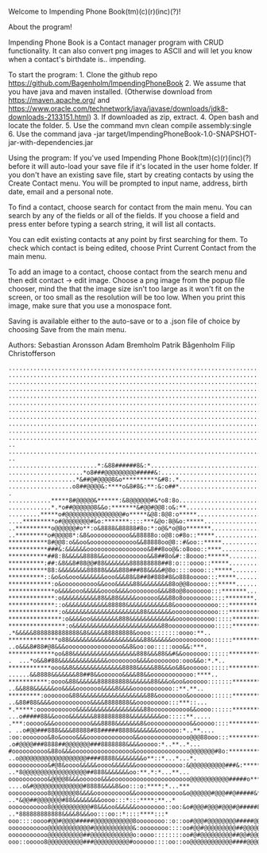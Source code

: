 Welcome to Impending Phone Book(tm)(c)(r)(inc)(?)!

About the program!

Impending Phone Book is a Contact manager program with CRUD functionality. It can also convert png images to ASCII and will let you know when a contact's birthdate is.. impending.

To start the program:
	1. Clone the github repo https://github.com/Bagenholm/ImpendingPhoneBook
	2. We assume that you have java and maven installed. (Otherwise download from https://maven.apache.org/ and https://www.oracle.com/technetwork/java/javase/downloads/jdk8-downloads-2133151.html)
	3. If downloaded as zip, extract. 
	4. Open bash and locate the folder.
	5. Use the command 
		mvn clean compile assembly:single
	6. Use the command
		java -jar target/ImpendingPhoneBook-1.0-SNAPSHOT-jar-with-dependencies.jar
		

Using the program:
If you've used Impending Phone Book(tm)(c)(r)(inc)(?) before it will auto-load your save file if it's located in the user home folder. 
If you don't have an existing save file, start by creating contacts by using the Create Contact menu. 
You will be prompted to input name, address, birth date, email and a personal note. 
	
To find a contact, choose search for contact from the main menu. You can search by any of the fields or all of the fields. 
If you choose a field and press enter before typing a search string, it will list all contacts.
	
You can edit existing contacts at any point by first searching for them. 
To check which contact is being edited, choose Print Current Contact from the main menu.
	
To add an image to a contact, choose contact from the search menu and then edit contact -> edit image. 
Choose a png image from the popup file chooser, mind the that the image size isn't too large as it won't fit on the screen, 
or too small as the resolution will be too low. When you print this image, make sure that you use a monospace font.

Saving is available either to the auto-save or to a .json file of choice by choosing Save from the main menu.


Authors:
Sebastian Aronsson
Adam Bremholm
Patrik Bågenholm
Filip Christofferson

		
    ..............................................................................................................................................................................................................................................................................
    ..........................................................................................................................................................................................................................................:&&&&&oo:***........................
    ..............................................................................................................................................................................................................................*o**:o:**&o88&&&&88888&8&&ooo:*.....*...........
    ............................................................................................................................................................................................................................*o&&oo:**&oo8#88&&##8888&88#88&o:ooooo:*..........
    .....................................................................................................................................................................................................................*o8###8888&&o*oo&88#8888#888888&8888888&o:*.*:oo*........
    ..................................................................................................................................................................................................................*&&&ooooo&&&888oo888##########888888###8&oo&o:****o.........
    .................................................................................................................................................................................................................88&&#@@##88####@###########@##@###888@@@#888&8&:****.........
    ...............................................................................................................................................................................................................o8&8@#####8#@########88#####8###8##88#@@@@@###88&&*.*..........
    ..............................................................................................................................................................................................................o8@@###8#####8#8##888888888888&&&&&&&&&8##@@@##888&o*...........
    .............................................................................................................................................................................................................&####8#88@@@###888&&&&oooooooooooo:ooooooo&888888888&&o:.........
    ............................................................................................................................................................................................................8#88#88###@#88&&&oooooooooooooo::::::::::::o&&8888888&&oo:..... ..
    ...........................................................................................................................................................................................................8#@&8@#@@@#8&ooooooooooooooooooo:::::::::::*:oo&&&888&&&&o&o*.. .. 
    .........................*:&88######8&:*..................................................................................................................................................................o8@&&#@@@#&oooooooooooooooooooooo:::::::::****:oo&&&&&&&&ooooo:.    
    .....................*o8###@@@@@@@@@#####&:...............................................................................................................................................................&&8&8@@@8&oooooooooooooooooooooooo:::::::**..*::ooo&&&oo&&&&&oo.    
    ...................*&##@#@@@@8&o**********&#8:.*..........................................................................................................................................................&&88##@8&ooooooooooooooooooooooooo:::::::*...**::ooooooo&&o&o&o..   
    ..................o8##@@@@&:****o&8#8&:**:&:o##*..........................................................................................................................................................&888#@8&oooooooooooooooooooooooo::::::::****.**::ooooo&&oo&&&oo. .  
    ............*****8#@@@@@&******:&8@@@@@@#&*o8:8o................................................................**********:ooo:***........................................................................&&88#8&ooooooooooooooooooo::::::::::::::*******::ooo&&&&&oooo&&o.   
    ............*.*o##@@@@@@8&&o:*******&#@@#@@8:o&:**...........................................................**:oooo&88&&oo8#88&&&o*......................................................................&8&88&oooooooooooooooooooooooo::::::::::********:o&&&&&&oooo:oo:..  
    .........*****o#@@@@@@@@@@@@@@@@#o*****&@8:8@8:o*****......................................................*:o&&&&&&&888#88##8888&&&:**..................................................................*88#88&ooooooooooooooooooooooooooooo&&&ooo:**.*****:&888&&&oooo::..  
    ....*********o#@@@@@@@@#&o:*******::::***&@o:8@&o:*****...................................................**:oo&8########8888###88&oo:**.................................................................o88#88ooooooooooooooooooooo&&&8888888888888#@###8o&&&&88888&o&oo:..  
    ..**********o@@@@@@#o**:o&8888&88888#8o:*:o@&*o@8o*******................................................**::oo&8#@#888&&oo&&&88888&o::*......................................o&&&&o:*...................*o&##8ooooooo&&&&&o&&&&&&&&8##8888&&&&&&&&&&8@8::::o&88&8#8&&&8&o*.  
    ..*********o#@@@@8*:&8&ooooooooooo&&88888o:o@8:o#8o::*****..............................................***::o&88&&ooooooooooooooo&&&o:*...................................:8@@##8888&:*...................&@@8oo&88#####8888888###@#888888888888888&&#&ooo::::&8888##&o*:..  
    ***********8#@@8:o&&oo&ooooooooooooo&&88888oo@8::#&oo::*****..........................................****:o&88&ooooooooooooo::::oooo&&:**............................**:o8#@@@@##88##8o:*.................&#@88##8888888##@@@@888##&88888&&8#@#888888#oo:*....*o&8&oooo&&o.  
    ***********###&:&&&&&&ooooooooooooooooo&8##8oo@&:o8ooo::****.........................................***:oo88&ooooooooooooooo:::::oooo&&o**.........................*o&&8#@@@@@@@@@@@@@@8o:*...............&@@888888&88##@##@8oooo##&&&&88&&&&&&oo&oo&&:::**...*:o&&ooo:*o&*  
    ***********##8:8&&&&&8888&&oooooooooooo&&8##8o&#::8oooo:******....................................*****:o&88&ooooooooooooooooo:::o:o:oo&&:**......................*o&&8#@@@@##88&&ooooo8@#8&:*...........&@@@888888#8#@@@#88#oooooo#8&&&&&&oooooooooo8::::****..*:&8ooo::.o:. 
    **********:##:&8&&8#88@@#88&&&&&&&888888888##8:o:::oooo::*****.................................********:&88&oooooo&&oooooooooooo::::ooo&&&:**...................*o&8#@@88&&&&&&ooo::::::o8888&:............*#8&&8#888&&&&&&88oooo::o8#&oooooooooo:o8o:**::********o&&&&oo:*:  
    ***********88:&&&&&&&&88888&&&&888###88&&&&#@8o::::oooo:::*****.................................*******o888&&88888888&&oooo&8888&&ooooo&&&&:**.................:&8#@@&ooooooooooooo:::::::&8888&:...........o&&&&&&&&oooooo#&ooo::::o&&88&&&&&88&oo::::*:*********:ooo&&&o**  
    **********::&o&o&ooo&&&&&&&ooo&&&88&8##8#888#8&o888ooooo:::*****..............................*********o88@88&&888##8888&8&&8#88&&&&8#8&88&:******............:&8#@@&oooooooooooooo::::::::o8#888&*..........&&oooooooooo&#&ooooo:::*:oo&&&&&&&ooo:::::::*********::::o&&o*.  
    ************:o&oooooooooo&&ooo&&&&&88&&&&&&&&88o@@8ooooo:::*****.............................**********:&##888888888&8&ooo8&&&888888&8#88#8:**********.......*o8#@@&o&&&oooooooooooo:::::::o&#@@88&o..........o88oooo&8#8&&&&&ooooo&ooo:oooooooooo::::::*********:oo:oo:***.  
    *************o&&&&ooo&&&&&oooo&&&&oooooooo&&&88o@8ooooooo:::*******......................************::o8##&&&&&&&&&&8oo:o&&oooo&o&&&&&8@##&::::*********..**:&@@@8&&&&&&oooooooooooo::::::o&#@@##8&*.........*&&&oo&&&&&&&88#88&&&&88&&&oooooooooo::::**:*******:o&o::**..   
    *************:o&&&&&&&&&&88&&88&&&&&oooooo&&&88o8oooooooo::::********.................************::::o&8#&ooo&&&&&&&&&ooooo&&&&&oo&oooo###&oo:**************o#@@@8&&&&&&&ooooooooooooooo:::o8@@#8&*...........o&&&&ooooo&&&8#88888&&oooooooooooooooo::::::******:oo:*****.   
    *************::o&&&&&&&&&&&&88888&&&&&&&&&&&&8&oooooooooooo:::********................**************::o&88&oooooooo&&888&88&&ooooo::oooo888&oo:::************:&@@@#8&&&&&&&&&&&&&&8888&oooo::&#@@8:.............&&&oooooo&&&&&8888888&&&oooooooooooooo::::::***:::o:*o:*..    
    **************:o&&&&&&&&&&&&&&&&&&&&&88&&&&&&&ooooooooooooo:::*********..............****************::o&&ooooooooo&&&o&&&&oooooooo::ooo&&&&oooo:::::*********o#@@@8&8#@@@#88&&&&&8##@#88&o::o#@#8o..............&&oooooooo&&8888888888&&ooo&&&&&&ooooo:::::::::::::.&&:.     
    ***************:o&&&&oo&&&&&&&&888&&&&&&&&&&&&&ooooooooooo:::::********..............****************::oo&&&&&&&&o&&&&&&&&ooooooooooooo&&oo&ooooo:::::::*******o8@@@8888#@@##8&ooo&888&&ooo:::&8o&:..............o&&&&oo&&&&8888&&&&8&&&&&&&888888&&ooo::::::::::oo:*oo..     
    ****************:o&&&&&&&&&&&&&&&&&&&&&&&&&88ooooooooooooo:::::*********..............***************:::oo&&&&o&&&888&&&&&&88&&oooooooo&&oo&oooooo::::::*******:&@@@888#888888&ooooooooooo::::o8&o*...........  .*&&&&&8888888888888&8&&&&&88888888&oooo::::::::oooo:**..     
    **************o88&&&&&&&&&&&&&&&&&&&&&88&&&&&&ooooooooooo::::::*********..............***************::::o&&&&&&&oooo&&&oooooooooooooo&ooo&&ooooooo:::::********o&@@8&&&&&&&&&&oooooooooo:::::o&&:*...........  ..o&&&8#88#@8&&&oooooooooooooooo&&8&oo:oo:::::ooo&&:***.      
    *************oo&88&&&&&&&&&&&&&&&&&&888&&&88&&#&&ooooooo::::::************............**************::::::o&&&&&&&oooooooooooooooooooo&&&&&&ooooooo:::::*********:&@8&&&&&&&8&&ooooo&&&&oo::::o&::......... .  ...*o&&8#88&&&&&&&&&&&&&&oooooooo&&&&oooooooo:ooo&&o:*.*..     
    ************ooo&&8&&&&&&&&&&&&&&8888&&&&&88&&&o&8&oooooo::::::**************..........****************:::::o8888&&&&oooooooooo&&&&&&&&8&&&&oooooooo:::::**********:88&&&&&&&8#@#88##8&&&&oo:::o&*...........  ......&&8888&&&&&&&88##8&&oooooo&&&&88&&oooooooooooo:****..     
    ***********:oooo&88&&&&&&888888888&&&&&&88&&&o&oo&oooooo:::::::***************************************::::::o88888&&&&&&oooo&&&&88888&8&&&&oooooo::::::::**********o888&8&&8#@@@@@@####88&oo::o&*.............     ..&&888&&&&&&oo&&&&ooooooo&&&&8&&&&ooooooooooo::**.**..    
    *********:ooooooo&88&&&&&&&&&&&&&&&&&&&88&oooooooo&oooooo::::::***************************************::::::&&8##888&&&&&&&&&888888&&#@@#&ooooooo:::::::::**********:88888#@@@###8888&8##8ooo&8&*..............     ..&88#88&&&&ooooooooooo&&&&8888888&&ooooooooo:::***::...  
    *.*****:ooooooooooo&&&&&&&&&&&&&&&&&&&88ooooooooooo&&oooo::::::***************************************:::o#@@&88########8888#8888&&&&#@@@@@&oooo::::::::::***********o8888@@#888&&&&ooo&##88888o................    ...o#####88&&oooo&&&&&&&8888888888&&&&&&&&&oo:::::**..... 
    .***:ooooo&&&oooooooooo&&&8888&&&&&&&8&oooooooooooo&&ooooo::::****************************************::@@@@@&&8888888#8#88888&&&&&o&@@@@@@@8ooo::::::::::**********.*o####@###@@###8&&8##8##88o:*................  . ..o#@@###888&&&&88888#88#####8888&&&&&&&oooooo:*..**....
    :oo:ooooooo&8o&oooo&&&ooooooooooooo&&oooooooooooooo@@@88ooo:::**************************************:*o@@@@@@&&&8&&&&8888&&&&&&&&&oo&@@@@@@@#ooo::::::::::********..***o#@@@@#@@##############&:o&o*...............     .o#@@@@###8888##@@@@@@@###8888888&&&&ooooo:*..**..*...
    #oooooooooo&88o&&&ooooooooooooooooo&ooooooooooooooo@@@@@@@#8o:**************************************::@@@@@#8&&&&&&&&&&&&&&&&&&&&oo&8@@@@@@@@&oo:::::::::*******.......**8@@@@@#########88###8o:o8&:...............      ..o@@@@@@@@@@@@@@@@@@@####8888&&&&&&&&o**::*...*...*.
    ooooooooooo&#@8&oooo&&&&&oooo&&&&&&&ooooooooooooo:&@@@@@@@@@@###&:*******************************:o&8@@@@@@88&&&&&&&&&&&&&&&&ooo&&8@@@@@@@@@@@&o::::::::*******.........:8@@@@@@@@@@########8oooo8o:***............        ..*8@@@@@@@@@@@@@@@@@@##888&&&&&&&oo:**.*:*...**...
    ooooooooooo&@@@@8&&&oooooo&&&oooooooooooooooooooooo@@@@@@@@@@@#####o********************:o&8#@@@@@@@@@@@@@@@@8&o&&&&&&oooooooo8@@@@@@@@@@@@@@@@8&o::::::******..........:8##@@@@@@@@@@@@#8&&oooo&&oo**.............        ....o&#@@@@@@@@@@@@@@#8888&&&&8&oo:::o:****:*...***
    ooooooooooo8@@@@@@@8&&&&oooooooooo&&ooooooooooooo&o@@@@@@#@@@##@#####&*************:&@@@@@@@@@@@@@@@@@@@@@@@@@@#&&&&&&oooo&#@@@@@@@@@@@@@@@@@@@@@@@@8&o::****...........:&&88##@@@@@#8&&&&&oooo&8oo:*...............           ..*&@@##@@@@@@@#88&&&&&&&&oooo:::*:::****:**..*
    ooooooooooo8@@@@@@@@@@@#8&&&oo&&&&&&oooooooo::oo:&o#@@@#@@@#@@@#@#####8:********:&@@@@@@@@@@@@@@@@@@@@@@@@@@@@@@@@@@@@@@@@@@@@@@@@@@@@@@@@@@@@@@@@@@@@@@@#o**...........*o&8#88888888&&oooooo&&&o&o**.......**.....**........    ..*888888888888&&&&8&&&oo:::oo::*::::****:::*
    ooo::::oooo#@@#@@@@#####@@@@@@@@@@@8oooooooo::o::oo#@@@#@@@@@@@@#####@@@8:****:o@@@@@@@@@@@@@@@@@@@@@@@@@@@@@@@@@@@@@@@@@@@@@@@@@@@@@@@@@@@@@@@@@@@@@@@@@@@@@#o*........:ooo&8&&&&&&&&&&&&&&&&oo&o:*.......**..*.********.........o88888888888888888&oooooo::::o:::**::::*****
    ooooooooooo@@@@@@@@@@@@#@@@@@@@@@@@&:oooooooo::::oo#@@#@@@@@@@@@##@@@@@@@#:::*8@@@@@@@@@@@@@@@@@@@@@@@@@@@@@@@@@@@@@@@@@@@@@@@@@@@@@@@@@@@@@@@@@@@@@@@@@@@@@@@@@#o....*::o&&oo:o&&&&&&&&&&&&ooo&o:**..*.*.**..***********.*.....*&88#888888888888&ooo&oo:ooo:::::::::*:::::::*
    ooooooooooo@@@@@@@@@@##@@@@@@@@@@@@o:oooo::::::::oo#@#@@@@@@@@@##@@#@@@@@@#o:8@@@@@@@@@@@@@@@@@@@@@@@@@@@@@@@@@@@@@@@@@@@@@@@@@@@@@@@@@@@@@@@@@@@@@@@@@@@@@@@@@@@@#*.*:o:oo8&&&oo:oo&&&&&&oooooo::**.**.**:*.*:*************.**o&&8#8#88888888&&ooooooooo:::oo:::::::::::*::::
    ooo::ooooo8@@@@@@@@@@###@@@@@@@@@@#oooooo::::oo::oo@@@@@@@@@@@@####@@@@@@@@88@@@@@@@@@@@@@@@@@@@@@@@@@@@@@@@@@@@@@@@@@@@@@@@@@@@@@@@@@@@@@@@@@@@@@@@@@@@@@@@@@@@@@@@&:ooo::ooo&&&oooo::o&o:oooo:***..******.*:***::**********:oo&888###88888&oooooooo::ooo::::::::::::::::::::****__****__